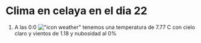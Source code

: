 # Clima en celaya en el dia 22

1. A las 0:0 !["icon weather"](http://openweathermap.org/img/w/01n.png) tenemos una temperatura de 7.77 C con cielo claro y  vientos de 1.18 y nubosidad al 0%
